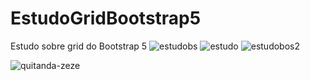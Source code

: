 # EstudoGridBootstrap5
Estudo sobre grid do Bootstrap 5
![estudobs](https://user-images.githubusercontent.com/5197047/136402388-55a97bee-3702-4ab4-9f77-408c62cf050f.png)
![estudo](https://user-images.githubusercontent.com/5197047/136404040-aa16e5b4-d36c-4bb2-9006-88d42b58680e.png)
![estudobos2](https://user-images.githubusercontent.com/5197047/136402396-d83002eb-996c-4003-9bd7-66dfc54db913.png)


![quitanda-zeze](https://user-images.githubusercontent.com/5197047/141360605-e25919c3-e110-4064-95a1-cc336d5743e2.png)
